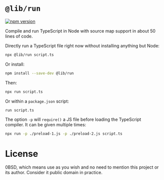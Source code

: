 # `@lib/run`

[![npm version](https://badgen.net/npm/v/@lib/run)](https://www.npmjs.com/package/@lib/run)

Compile and run TypeScript in Node with source map support in about 50 lines of code.

Directly run a TypeScript file right now without installing anything but Node:

```bash
npx @lib/run script.ts
```

Or install:

```bash
npm install --save-dev @lib/run
```

Then:

```bash
npx run script.ts
```

Or within a `package.json` script:

```bash
run script.ts
```

The option `-p` will `require()` a JS file before loading the TypeScript compiler. It can be given multiple times:

```bash
npx run -p ./preload-1.js -p ./preload-2.js script.ts
```

# License

0BSD, which means use as you wish and no need to mention this project or its author. Consider it public domain in practice.

